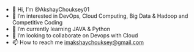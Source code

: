 - 👋 Hi, I’m @AkshayChouksey01
- 👀 I’m interested in DevOps, Cloud Computing, Big Data & Hadoop and Competitive Coding
- 🌱 I’m currently learning JAVA & Python
- 💞️ I’m looking to collaborate on Devops with Cloud
- 📫 How to reach me imakshaychouksey@gmail.com

<!---
AkshayChouksey01/AkshayChouksey01 is a ✨ special ✨ repository because its `README.md` (this file) appears on your GitHub profile.
You can click the Preview link to take a look at your changes.
--->
